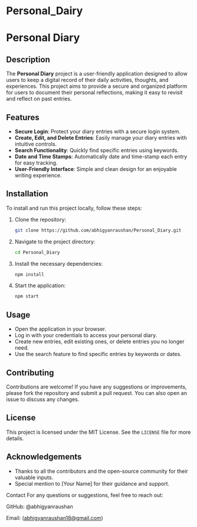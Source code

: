 # Personal_Dairy

# Personal Diary

## Description
The **Personal Diary** project is a user-friendly application designed to allow users to keep a digital record of their daily activities, thoughts, and experiences. This project aims to provide a secure and organized platform for users to document their personal reflections, making it easy to revisit and reflect on past entries.

## Features
- **Secure Login**: Protect your diary entries with a secure login system.
- **Create, Edit, and Delete Entries**: Easily manage your diary entries with intuitive controls.
- **Search Functionality**: Quickly find specific entries using keywords.
- **Date and Time Stamps**: Automatically date and time-stamp each entry for easy tracking.
- **User-Friendly Interface**: Simple and clean design for an enjoyable writing experience.

## Installation
To install and run this project locally, follow these steps:

1. Clone the repository:
    ```bash
    git clone https://github.com/abhigyanraushan/Personal_Diary.git
    ```

2. Navigate to the project directory:
    ```bash
    cd Personal_Diary
    ```

3. Install the necessary dependencies:
    ```bash
    npm install
    ```

4. Start the application:
    ```bash
    npm start
    ```

## Usage
- Open the application in your browser.
- Log in with your credentials to access your personal diary.
- Create new entries, edit existing ones, or delete entries you no longer need.
- Use the search feature to find specific entries by keywords or dates.

## Contributing
Contributions are welcome! If you have any suggestions or improvements, please fork the repository and submit a pull request. You can also open an issue to discuss any changes.

## License
This project is licensed under the MIT License. See the `LICENSE` file for more details.

## Acknowledgements
- Thanks to all the contributors and the open-source community for their valuable inputs.
- Special mention to [Your Name] for their guidance and support.

Contact
For any questions or suggestions, feel free to reach out:

GitHub: @abhigyanraushan

Email: (abhigyanraushan18@gmail.com)
